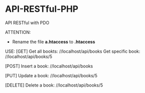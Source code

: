 # API-RESTful-PHP
API RESTful with PDO

ATTENTION: 
- Rename the file <b>a.htaccess</b> to <b>.htaccess</b>

USE:
[GET]
Get all bookts: //localhost/api/books
Get specific book: //localhost/api/books/5

[POST]
Insert a book: //localhost/api/books

[PUT]
Update a book: //localhost/api/books/5

[DELETE]
Delete a book: //localhost/api/books/5
